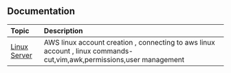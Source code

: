 
## Documentation

| Topic | Description                |
| :-------- | :------------------------- |
| [Linux Server](https://vijaycodes.hashnode.dev/devops-aws-linux-server?source=more_articles_bottom_blogs)| AWS linux account creation , connecting to aws linux account , linux commands- cut,vim,awk,permissions,user management|



